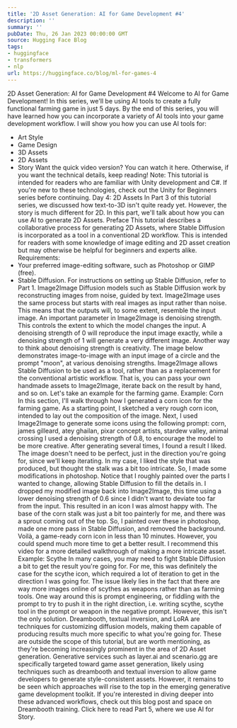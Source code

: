 ```yaml
---
title: '2D Asset Generation: AI for Game Development #4'
description: ''
summary: ''
pubDate: Thu, 26 Jan 2023 00:00:00 GMT
source: Hugging Face Blog
tags:
- huggingface
- transformers
- nlp
url: https://huggingface.co/blog/ml-for-games-4
---
```


2D Asset Generation: AI for Game Development #4
Welcome to AI for Game Development! In this series, we'll be using AI tools to create a fully functional farming game in just 5 days. By the end of this series, you will have learned how you can incorporate a variety of AI tools into your game development workflow. I will show you how you can use AI tools for:
- Art Style
- Game Design
- 3D Assets
- 2D Assets
- Story
Want the quick video version? You can watch it here. Otherwise, if you want the technical details, keep reading!
Note: This tutorial is intended for readers who are familiar with Unity development and C#. If you're new to these technologies, check out the Unity for Beginners series before continuing.
Day 4: 2D Assets
In Part 3 of this tutorial series, we discussed how text-to-3D isn't quite ready yet. However, the story is much different for 2D.
In this part, we'll talk about how you can use AI to generate 2D Assets.
Preface
This tutorial describes a collaborative process for generating 2D Assets, where Stable Diffusion is incorporated as a tool in a conventional 2D workflow. This is intended for readers with some knowledge of image editing and 2D asset creation but may otherwise be helpful for beginners and experts alike.
Requirements:
- Your preferred image-editing software, such as Photoshop or GIMP (free).
- Stable Diffusion. For instructions on setting up Stable Diffusion, refer to Part 1.
Image2Image
Diffusion models such as Stable Diffusion work by reconstructing images from noise, guided by text. Image2Image uses the same process but starts with real images as input rather than noise. This means that the outputs will, to some extent, resemble the input image.
An important parameter in Image2Image is denoising strength. This controls the extent to which the model changes the input. A denoising strength of 0 will reproduce the input image exactly, while a denoising strength of 1 will generate a very different image. Another way to think about denoising strength is creativity. The image below demonstrates image-to-image with an input image of a circle and the prompt "moon", at various denoising strengths.
Image2Image allows Stable Diffusion to be used as a tool, rather than as a replacement for the conventional artistic workflow. That is, you can pass your own handmade assets to Image2Image, iterate back on the result by hand, and so on. Let's take an example for the farming game.
Example: Corn
In this section, I'll walk through how I generated a corn icon for the farming game. As a starting point, I sketched a very rough corn icon, intended to lay out the composition of the image.
Next, I used Image2Image to generate some icons using the following prompt:
corn, james gilleard, atey ghailan, pixar concept artists, stardew valley, animal crossing
I used a denoising strength of 0.8, to encourage the model to be more creative. After generating several times, I found a result I liked.
The image doesn't need to be perfect, just in the direction you're going for, since we'll keep iterating. In my case, I liked the style that was produced, but thought the stalk was a bit too intricate. So, I made some modifications in photoshop.
Notice that I roughly painted over the parts I wanted to change, allowing Stable Diffusion to fill the details in. I dropped my modified image back into Image2Image, this time using a lower denoising strength of 0.6 since I didn't want to deviate too far from the input. This resulted in an icon I was almost happy with.
The base of the corn stalk was just a bit too painterly for me, and there was a sprout coming out of the top. So, I painted over these in photoshop, made one more pass in Stable Diffusion, and removed the background.
Voilà, a game-ready corn icon in less than 10 minutes. However, you could spend much more time to get a better result. I recommend this video for a more detailed walkthrough of making a more intricate asset.
Example: Scythe
In many cases, you may need to fight Stable Diffusion a bit to get the result you're going for. For me, this was definitely the case for the scythe icon, which required a lot of iteration to get in the direction I was going for.
The issue likely lies in the fact that there are way more images online of scythes as weapons rather than as farming tools. One way around this is prompt engineering, or fiddling with the prompt to try to push it in the right direction, i.e. writing scythe, scythe tool in the prompt or weapon in the negative prompt. However, this isn't the only solution.
Dreambooth, textual inversion, and LoRA are techniques for customizing diffusion models, making them capable of producing results much more specific to what you're going for. These are outside the scope of this tutorial, but are worth mentioning, as they're becoming increasingly prominent in the area of 2D Asset generation.
Generative services such as layer.ai and scenario.gg are specifically targeted toward game asset generation, likely using techniques such as dreambooth and textual inversion to allow game developers to generate style-consistent assets. However, it remains to be seen which approaches will rise to the top in the emerging generative game development toolkit.
If you're interested in diving deeper into these advanced workflows, check out this blog post and space on Dreambooth training.
Click here to read Part 5, where we use AI for Story.
